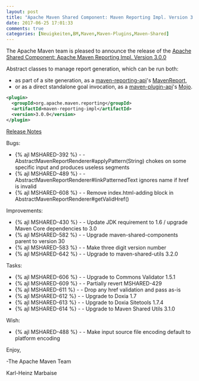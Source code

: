 ```yaml
---
layout: post
title: "Apache Maven Shared Component: Maven Reporting Impl. Version 3.0.0 Released"
date: 2017-06-25 17:01:33
comments: true
categories: [Neuigkeiten,BM,Maven,Maven-Plugins,Maven-Shared]
---
```

The Apache Maven team is pleased to announce the release of the 
[Apache Shared Component: Apache Maven Reporting Impl. Version 3.0.0](https://maven.apache.org/shared/maven-reporting-impl/)

Abstract classes to manage report generation, which can be run both:

 * as part of a site generation, as a [maven-reporting-api](https://maven.apache.org/shared/maven-reporting-api/)'s [MavenReport](https://maven.apache.org/shared/maven-reporting-api/apidocs/org/apache/maven/reporting/MavenReport.html),
 * or as a direct standalone goal invocation, as a [maven-plugin-api](https://maven.apache.org/ref/current/maven-plugin-api/)'s [Mojo](https://maven.apache.org/ref/current/maven-plugin-api/apidocs/org/apache/maven/plugin/Mojo.html).


``` xml
<plugin>
  <groupId>org.apache.maven.reporting</groupId>
  <artifactId>maven-reporting-impl</artifactId>
  <version>3.0.0</version>
</plugin>
```

<!-- more -->

[Release Notes](https://issues.apache.org/jira/secure/ReleaseNote.jspa?projectId=12317922&version=12332979)

Bugs:

 * {% ajl MSHARED-392 %} - - AbstractMavenReportRenderer#applyPattern(String) chokes on some specific input and produces useless segments
 * {% ajl MSHARED-489 %} - - AbstractMavenReportRenderer#linkPatternedText ignores name if href is invalid
 * {% ajl MSHARED-608 %} - - Remove index.html-adding block in AbstractMavenReportRenderer#getValidHref()

Improvements:

 * {% ajl MSHARED-430 %} - - Update JDK requirement to 1.6 / upgrade Maven Core dependencies to 3.0
 * {% ajl MSHARED-582 %} - - Upgrade maven-shared-components parent to version 30
 * {% ajl MSHARED-583 %} - - Make three digit version number
 * {% ajl MSHARED-642 %} - - Upgrade to maven-shared-utils 3.2.0

Tasks:

 * {% ajl MSHARED-606 %} - - Upgrade to Commons Validator 1.5.1
 * {% ajl MSHARED-609 %} - - Partially revert MSHARED-429
 * {% ajl MSHARED-611 %} - - Drop any href validation and pass as-is
 * {% ajl MSHARED-612 %} - - Upgrade to Doxia 1.7
 * {% ajl MSHARED-613 %} - - Upgrade to Doxia Sitetools 1.7.4
 * {% ajl MSHARED-614 %} - - Upgrade to Maven Shared Utils 3.1.0

Wish:

 * {% ajl MSHARED-488 %} - - Make input source file encoding default to platform encoding

Enjoy,

-The Apache Maven Team

Karl-Heinz Marbaise
